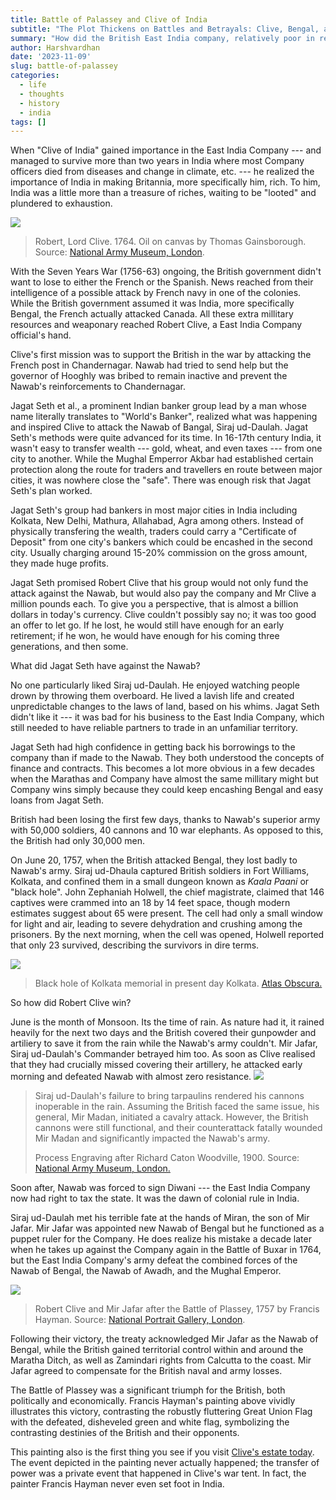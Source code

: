 ```yaml
---
title: Battle of Palassey and Clive of India
subtitle: "The Plot Thickens on Battles and Betrayals: Clive, Bengal, and the Birth of an Empire"
summary: "How did the British East India company, relatively poor in resources, managed to topple the richest kingdom in the world? Was the company that good, or was it pure luck?"
author: Harshvardhan
date: '2023-11-09'
slug: battle-of-palassey
categories:
  - life
  - thoughts
  - history
  - india
tags: []
---
```


When "Clive of India" gained importance in the East India Company --- and managed to survive more than two years in India where most Company officers died from diseases and change in climate, etc. --- he realized the importance of India in making Britannia, more specifically him, rich.
To him, India was a little more than a treasure of riches, waiting to be "looted" and plundered to exhaustion.

![](images/clive.jpg)

> Robert, Lord Clive.
> 1764.
> Oil on canvas by Thomas Gainsborough.
> Source: [National Army Museum, London](https://collection.nam.ac.uk/detail.php?acc=1963-05-12-1).

With the Seven Years War (1756-63) ongoing, the British government didn't want to lose to either the French or the Spanish.
News reached from their intelligence of a possible attack by French navy in one of the colonies.
While the British government assumed it was India, more specifically Bengal, the French actually attacked Canada.
All these extra millitary resources and weaponary reached Robert Clive, a East India Company official's hand.

Clive's first mission was to support the British in the war by attacking the French post in Chandernagar.
Nawab had tried to send help but the governor of Hooghly was bribed to remain inactive and prevent the Nawab's reinforcements to Chandernagar.

Jagat Seth et al., a prominent Indian banker group lead by a man whose name literally translates to "World's Banker", realized what was happening and inspired Clive to attack the Nawab of Bangal, Siraj ud-Daulah.
Jagat Seth's methods were quite advanced for its time.
In 16-17th century India, it wasn't easy to transfer wealth --- gold, wheat, and even taxes --- from one city to another.
While the Mughal Emperror Akbar had established certain protection along the route for traders and travellers en route between major cities, it was nowhere close the "safe".
There was enough risk that Jagat Seth's plan worked.

Jagat Seth's group had bankers in most major cities in India including Kolkata, New Delhi, Mathura, Allahabad, Agra among others.
Instead of physically transfering the wealth, traders could carry a "Certificate of Deposit" from one city's bankers which could be encashed in the second city.
Usually charging around 15-20% commission on the gross amount, they made huge profits.

Jagat Seth promised Robert Clive that his group would not only fund the attack against the Nawab, but would also pay the company and Mr Clive a million pounds each.
To give you a perspective, that is almost a billion dollars in today's currency.
Clive couldn't possibly say no; it was too good an offer to let go.
If he lost, he would still have enough for an early retirement; if he won, he would have enough for his coming three generations, and then some.

What did Jagat Seth have against the Nawab?

No one particularly liked Siraj ud-Daulah.
He enjoyed watching people drown by throwing them overboard.
He lived a lavish life and created unpredictable changes to the laws of land, based on his whims.
Jagat Seth didn't like it --- it was bad for his business to the East India Company, which still needed to have reliable partners to trade in an unfamiliar territory.

Jagat Seth had high confidence in getting back his borrowings to the company than if made to the Nawab.
They both understood the concepts of finance and contracts.
This becomes a lot more obvious in a few decades when the Marathas and Company have almost the same millitary might but Company wins simply because they could keep encashing Bengal and easy loans from Jagat Seth.

British had been losing the first few days, thanks to Nawab's superior army with 50,000 soldiers, 40 cannons and 10 war elephants.
As opposed to this, the British had only 30,000 men.

On June 20, 1757, when the British attacked Bengal, they lost badly to Nawab's army.
Siraj ud-Dhaula captured British soldiers in Fort Williams, Kolkata, and confined them in a small dungeon known as *Kaala Paani* or "black hole".
John Zephaniah Holwell, the chief magistrate, claimed that 146 captives were crammed into an 18 by 14 feet space, though modern estimates suggest about 65 were present.
The cell had only a small window for light and air, leading to severe dehydration and crushing among the prisoners.
By the next morning, when the cell was opened, Holwell reported that only 23 survived, describing the survivors in dire terms.

![](images/blackhole-memorial-01.png)

> Black hole of Kolkata memorial in present day Kolkata.
> [Atlas Obscura.](https://www.atlasobscura.com/places/the-black-hole-of-calcutta)

So how did Robert Clive win?

June is the month of Monsoon.
Its the time of rain.
As nature had it, it rained heavily for the next two days and the British covered their gunpowder and artiliery to save it from the rain while the Nawab's army couldn't.
Mir Jafar, Siraj ud-Daulah's Commander betrayed him too.
As soon as Clive realised that they had crucially missed covering their artillery, he attacked early morning and defeated Nawab with almost zero resistance.
![](images/tarpaulin.png)

> Siraj ud-Daulah's failure to bring tarpaulins rendered his cannons inoperable in the rain.
> Assuming the British faced the same issue, his general, Mir Madan, initiated a cavalry attack.
> However, the British cannons were still functional, and their counterattack fatally wounded Mir Madan and significantly impacted the Nawab's army.
>
> Process Engraving after Richard Caton Woodville, 1900.
> Source: [National Army Museum, London.](https://collection.nam.ac.uk/detail.php?acc=1961-10-51-1)

Soon after, Nawab was forced to sign Diwani --- the East India Company now had right to tax the state.
It was the dawn of colonial rule in India.

Siraj ud-Daulah met his terrible fate at the hands of Miran, the son of Mir Jafar.
Mir Jafar was appointed new Nawab of Bengal but he functioned as a puppet ruler for the Company.
He does realize his mistake a decade later when he takes up against the Company again in the Battle of Buxar in 1764, but the East India Company's army defeat the combined forces of the Nawab of Bengal, the Nawab of Awadh, and the Mughal Emperor.

![](images/clive-and-nawab.jpg)

> Robert Clive and Mir Jafar after the Battle of Plassey, 1757 by Francis Hayman.
> Source: [National Portrait Gallery, London](https://www.npg.org.uk/collections/search/portrait/mw01347/Robert-Clive-and-Mir-Jafar-after-the-Battle-of-Plassey-1757).

Following their victory, the treaty acknowledged Mir Jafar as the Nawab of Bengal, while the British gained territorial control within and around the Maratha Ditch, as well as Zamindari rights from Calcutta to the coast.
Mir Jafar agreed to compensate for the British naval and army losses.

The Battle of Plassey was a significant triumph for the British, both politically and economically.
Francis Hayman's painting above vividly illustrates this victory, contrasting the robustly fluttering Great Union Flag with the defeated, disheveled green and white flag, symbolizing the contrasting destinies of the British and their opponents.

This painting also is the first thing you see if you visit [Clive's estate today](https://www.nationaltrust.org.uk/visit/wales/powis-castle-and-garden/the-clive-museum-collection-at-powis-castle).
The event depicted in the painting never actually happened; the transfer of power was a private event that happened in Clive's war tent.
In fact, the painter Francis Hayman never even set foot in India.
